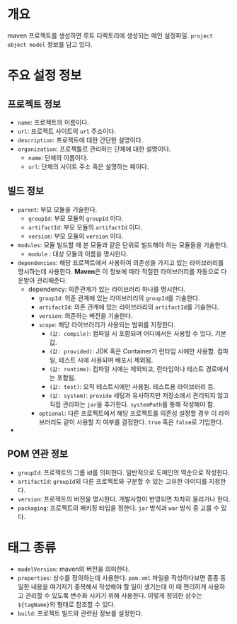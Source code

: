 # 개요
maven 프로젝트를 생성하면 루트 디렉토리에 생성되는 메인 설정파일. `project object model` 정보를 담고 있다.

# 주요 설정 정보
## 프로젝트 정보
- `name`: 프로젝트의 이름이다.
- `url`: 프로젝트 사이트의 `url` 주소이다.
- `description`: 프로젝트에 대한 간단한 설명이다.
- `organization`: 프로젝틀르 관리하는 단체에 대한 설명이다.
	- `name`: 단체의 이름이다.
	- `url`: 단체의 사이트 주소 혹은 설명하는 페이다.
## 빌드 정보
- `parent`: 부모 모듈을 기술한다.
	- `groupId`: 부모 모듈의 `groupId` 이다.
	- `artifactId`: 부모 모듈의 `artifactId` 이다.
	- `version`: 부모 모듈의 `version` 이다.
- `modules`: 모듈 빌드할 때 본 모듈과 같은 단위로 빌드해야 하는 모듈들을 기술한다.
	- `module` : 대상 모듈의 이름을 명시한다.
- `dependencies`: 해당 프로젝트에서 사용하여 의존성을 가지고 있는 라이브러리를 명시하는데 사용한다. **Maven**은 이 정보에 따라 적절한 라이브러리를 자동으로 다운받아 관리해준다.
	- dependency: 의존관계가 있는 라이브러리 하나를 명시한다.
		- `groupId`: 의존 관계에 있는 라이브러리의 `groupId`를 기술한다.
		- `artifactId`: 의존 관계에 있는 라이브러리의 `artifactId`를 기술한다.
		- `version`: 의존하는 버전을 기술한다.
		- `scope`: 해당 라이브러리가 사용되는 범위를 지정한다.
			- `(값: compile)`: 컴파일 시 포함되며 어디에서든 사용할 수 있다. 기본값.
			- `(값: provided)`: JDK 혹은 Container가 런타임 시에만 사용함. 컴파일, 테스트 시에 사용되며 배포시 제외됨.
			- `(값: runtime)`: 컴파일 시에는 제외되고, 런타임이나 테스트 경로에서는 포함됨.
			- `(값: test)`: 오직 테스트시에만 사용됨. 테스트용 라이브러리 등.
			- `(값: system)`: `provide` 세팅과 유사하지만 저장소에서 관리되지 않고 직접 관리하는 `jar`을 추가한다. `systemPath`를 통해 작성해야 함.
		- `optional`: 다른 프로젝트에서 해당 프로젝트를 의존성 설정할 경우 이 라이브러리도 같이 사용할 지 여부를 결정한다. `true` 혹은 `false`로 기입한다.
- 
## POM 연관 정보
- `groupId`: 프로젝트의 그룹 id를 의미한다. 일반적으로 도메인의 역순으로 작성한다.
- `artifactId`: `groupId`외 다른 프로젝트와 구분할 수 있는 고유한 아이디를 지정한다.
- `version`: 프로젝트의 버전을 명시한다. 개발사항이 반영되면 차차히 올리거나 한다.
- `packaging`: 프로젝트의 패키징 타입을 정한다. `jar` 방식과 `war` 방식 중 고를 수 있다.

# 태그 종류 
- `modelVersion`: maven의 버전을 의미한다.
- `properties`: 상수를 정의하는데 사용한다. `pom.xml` 파일을 작성하다보면 종종 동일한 내용을 여기저기 중복해서 작성해야 할 일이 생기는데 이 때 편리하게 사용하고 관리할 수 있도록 변수화 시키기 위해 사용한다. 이렇게 정의한 상수는 `${tagName}`의 형태로 참조할 수 있다.
- `build`: 프로젝트 빌드와 관련된 정보를 설정한다.